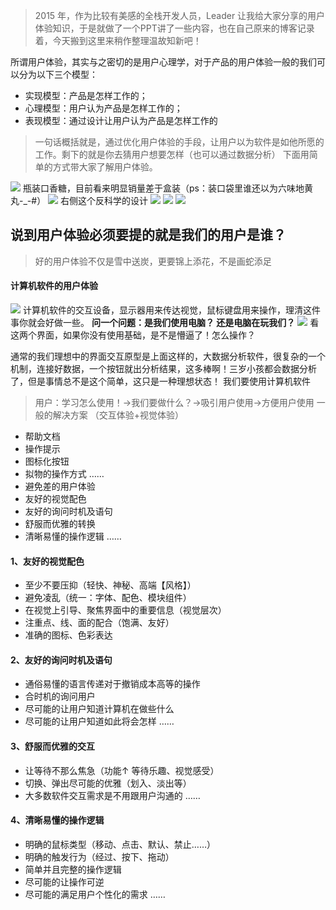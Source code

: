 <!-- 1440528240000 -->
<!-- 开发人员需要知道的 UX 知识 -->
<!-- 比较有总结性，具体还得结合实际 -->
<!--  -->
<!-- Think -->

>2015 年，作为比较有美感的全栈开发人员，Leader 让我给大家分享的用户体验知识，于是就做了一个PPT讲了一些内容，也在自己原来的博客记录着，今天搬到这里来稍作整理温故知新吧！

所谓用户体验，其实与之密切的是用户心理学，对于产品的用户体验一般的我们可以分为以下三个模型：

* 实现模型：产品是怎样工作的；
* 心理模型：用户认为产品是怎样工作的；
* 表现模型：通过设计让用户认为产品是怎样工作的

>一句话概括就是，通过优化用户体验的手段，让用户以为软件是如他所愿的工作。剩下的就是你去猜用户想要怎样（也可以通过数据分析）
下面用简单的方式带大家了解用户体验。

![](https://i.loli.net/2018/08/16/5b750b23b9892.jpg)
瓶装口香糖，目前看来明显销量差于盒装（ps：装口袋里谁还以为六味地黄丸-_-#）
![](https://i.loli.net/2018/08/16/5b750b3dc98e7.jpg)
右侧这个反科学的设计
![](https://i.loli.net/2018/08/16/5b750b46b28a0.jpg)
![](https://i.loli.net/2018/08/16/5b750b5b2791b.jpg)
![](https://i.loli.net/2018/08/16/5b750b67936d8.jpg)
## 说到用户体验必须要提的就是我们的用户是谁？

>好的用户体验不仅是雪中送炭，更要锦上添花，不是画蛇添足
#### 计算机软件的用户体验
![](https://i.loli.net/2018/08/16/5b750b74326ea.jpg)
计算机软件的交互设备，显示器用来传达视觉，鼠标键盘用来操作，理清这件事你就会好做一些。
**问一个问题：是我们使用电脑？ 还是电脑在玩我们？**
![](https://i.loli.net/2018/08/16/5b750b7fb3959.jpg)
看这两个界面，如果你没有使用基础，是不是懵逼了！怎么操作？

通常的我们理想中的界面交互原型是上面这样的，大数据分析软件，很复杂的一个机制，连接好数据，一个按钮就出分析结果，这多棒啊！三岁小孩都会数据分析了，但是事情总不是这个简单，这只是一种理想状态！
我们要使用计算机软件
>用户：学习怎么使用！→我们要做什么？→吸引用户使用→方便用户使用
一般的解决方案 （交互体验+视觉体验）
* 帮助文档
* 操作提示
* 图标化按钮
* 拟物的操作方式
……
* 避免差的用户体验
* 友好的视觉配色
* 友好的询问时机及语句
* 舒服而优雅的转换
* 清晰易懂的操作逻辑
……
#### 1、友好的视觉配色

* 至少不要压抑（轻快、神秘、高端【风格】）
* 避免凌乱（统一：字体、配色、模块组件）
* 在视觉上引导、聚焦界面中的重要信息（视觉层次）
* 注重点、线、面的配合（饱满、友好）
* 准确的图标、色彩表达
#### 2、友好的询问时机及语句

* 通俗易懂的语言传递对于撤销成本高等的操作
* 合时机的询问用户
* 尽可能的让用户知道计算机在做些什么
* 尽可能的让用户知道如此将会怎样
……
#### 3、舒服而优雅的交互

* 让等待不那么焦急（功能↑ 等待乐趣、视觉感受）
* 切换、弹出尽可能的优雅（划入、淡出等）
* 大多数软件交互需求是不用跟用户沟通的
……
#### 4、清晰易懂的操作逻辑

* 明确的鼠标类型（移动、点击、默认、禁止……）
* 明确的触发行为（经过、按下、拖动）
* 简单并且完整的操作逻辑
* 尽可能的让操作可逆
* 尽可能的满足用户个性化的需求
……